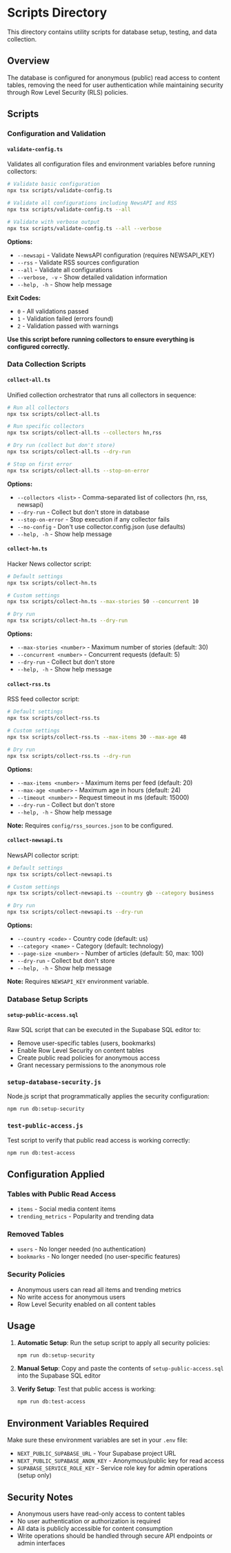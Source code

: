 # Scripts Directory

This directory contains utility scripts for database setup, testing, and data collection.

## Overview

The database is configured for anonymous (public) read access to content tables, removing the need for user authentication while maintaining security through Row Level Security (RLS) policies.

## Scripts

### Configuration and Validation

#### `validate-config.ts`
Validates all configuration files and environment variables before running collectors:
```bash
# Validate basic configuration
npx tsx scripts/validate-config.ts

# Validate all configurations including NewsAPI and RSS
npx tsx scripts/validate-config.ts --all

# Validate with verbose output
npx tsx scripts/validate-config.ts --all --verbose
```

**Options:**
- `--newsapi` - Validate NewsAPI configuration (requires NEWSAPI_KEY)
- `--rss` - Validate RSS sources configuration
- `--all` - Validate all configurations
- `--verbose, -v` - Show detailed validation information
- `--help, -h` - Show help message

**Exit Codes:**
- `0` - All validations passed
- `1` - Validation failed (errors found)
- `2` - Validation passed with warnings

**Use this script before running collectors to ensure everything is configured correctly.**

### Data Collection Scripts

#### `collect-all.ts`
Unified collection orchestrator that runs all collectors in sequence:
```bash
# Run all collectors
npx tsx scripts/collect-all.ts

# Run specific collectors
npx tsx scripts/collect-all.ts --collectors hn,rss

# Dry run (collect but don't store)
npx tsx scripts/collect-all.ts --dry-run

# Stop on first error
npx tsx scripts/collect-all.ts --stop-on-error
```

**Options:**
- `--collectors <list>` - Comma-separated list of collectors (hn, rss, newsapi)
- `--dry-run` - Collect but don't store in database
- `--stop-on-error` - Stop execution if any collector fails
- `--no-config` - Don't use collector.config.json (use defaults)
- `--help, -h` - Show help message

#### `collect-hn.ts`
Hacker News collector script:
```bash
# Default settings
npx tsx scripts/collect-hn.ts

# Custom settings
npx tsx scripts/collect-hn.ts --max-stories 50 --concurrent 10

# Dry run
npx tsx scripts/collect-hn.ts --dry-run
```

**Options:**
- `--max-stories <number>` - Maximum number of stories (default: 30)
- `--concurrent <number>` - Concurrent requests (default: 5)
- `--dry-run` - Collect but don't store
- `--help, -h` - Show help message

#### `collect-rss.ts`
RSS feed collector script:
```bash
# Default settings
npx tsx scripts/collect-rss.ts

# Custom settings
npx tsx scripts/collect-rss.ts --max-items 30 --max-age 48

# Dry run
npx tsx scripts/collect-rss.ts --dry-run
```

**Options:**
- `--max-items <number>` - Maximum items per feed (default: 20)
- `--max-age <number>` - Maximum age in hours (default: 24)
- `--timeout <number>` - Request timeout in ms (default: 15000)
- `--dry-run` - Collect but don't store
- `--help, -h` - Show help message

**Note:** Requires `config/rss_sources.json` to be configured.

#### `collect-newsapi.ts`
NewsAPI collector script:
```bash
# Default settings
npx tsx scripts/collect-newsapi.ts

# Custom settings
npx tsx scripts/collect-newsapi.ts --country gb --category business

# Dry run
npx tsx scripts/collect-newsapi.ts --dry-run
```

**Options:**
- `--country <code>` - Country code (default: us)
- `--category <name>` - Category (default: technology)
- `--page-size <number>` - Number of articles (default: 50, max: 100)
- `--dry-run` - Collect but don't store
- `--help, -h` - Show help message

**Note:** Requires `NEWSAPI_KEY` environment variable.

### Database Setup Scripts

#### `setup-public-access.sql`
Raw SQL script that can be executed in the Supabase SQL editor to:
- Remove user-specific tables (users, bookmarks)
- Enable Row Level Security on content tables
- Create public read policies for anonymous access
- Grant necessary permissions to the anonymous role

### `setup-database-security.js`
Node.js script that programmatically applies the security configuration:
```bash
npm run db:setup-security
```

### `test-public-access.js`
Test script to verify that public read access is working correctly:
```bash
npm run db:test-access
```

## Configuration Applied

### Tables with Public Read Access
- `items` - Social media content items
- `trending_metrics` - Popularity and trending data

### Removed Tables
- `users` - No longer needed (no authentication)
- `bookmarks` - No longer needed (no user-specific features)

### Security Policies
- Anonymous users can read all items and trending metrics
- No write access for anonymous users
- Row Level Security enabled on all content tables

## Usage

1. **Automatic Setup**: Run the setup script to apply all security policies:
   ```bash
   npm run db:setup-security
   ```

2. **Manual Setup**: Copy and paste the contents of `setup-public-access.sql` into the Supabase SQL editor

3. **Verify Setup**: Test that public access is working:
   ```bash
   npm run db:test-access
   ```

## Environment Variables Required

Make sure these environment variables are set in your `.env` file:
- `NEXT_PUBLIC_SUPABASE_URL` - Your Supabase project URL
- `NEXT_PUBLIC_SUPABASE_ANON_KEY` - Anonymous/public key for read access
- `SUPABASE_SERVICE_ROLE_KEY` - Service role key for admin operations (setup only)

## Security Notes

- Anonymous users have read-only access to content tables
- No user authentication or authorization is required
- All data is publicly accessible for content consumption
- Write operations should be handled through secure API endpoints or admin interfaces